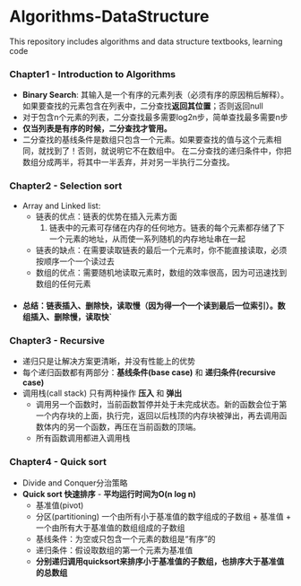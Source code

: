 # Algorithms-DataStructure
This repository includes algorithms and data structure textbooks, learning code   
### Chapter1 - Introduction to Algorithms
- **Binary Search**: 其输入是一个有序的元素列表（必须有序的原因稍后解释）。如果要查找的元素包含在列表中，二分查找**返回其位置**；否则返回null
- 对于包含n个元素的列表，二分查找最多需要log2n步，简单查找最多需要n步
- **仅当列表是有序的时候，二分查找才管用。**
- 二分查找的基线条件是数组只包含一个元素。如果要查找的值与这个元素相同，就找到了！否则，就说明它不在数组中。
在二分查找的递归条件中，你把数组分成两半，将其中一半丢弃，并对另一半执行二分查找。
### Chapter2 - Selection sort
  - Array and Linked list:
    - 链表的优点：链表的优势在插入元素方面
      1. 链表中的元素可存储在内存的任何地方。链表的每个元素都存储了下一个元素的地址，从而使一系列随机的内存地址串在一起
    - 链表的缺点：在需要读取链表的最后一个元素时，你不能直接读取，必须按顺序一个一个读过去
    - 数组的优点：需要随机地读取元素时，数组的效率很高，因为可迅速找到数组的任何元素
  - #### 总结：链表插入、删除快，读取慢（因为得一个一个读到最后一位索引）。数组插入、删除慢，读取快`
### Chapter3 - Recursive
- 递归只是让解决方案更清晰，并没有性能上的优势
- 每个递归函数都有两部分：**基线条件(base case)** 和 **递归条件(recursive case)**
- 调用栈(call stack) 只有两种操作 **压入** 和 **弹出**
  - 调用另一个函数时，当前函数暂停并处于未完成状态。新的函数会位于第一个内存块的上面，执行完，返回以后栈顶的内存块被弹出，再去调用函数体内的另一个函数，再压在当前函数的顶端。
  - 所有函数调用都进入调用栈
### Chapter4 - Quick sort
- Divide and Conquer分治策略
- **Quick sort 快速排序** - **平均运行时间为O(n log n)**
  - 基准值(pivot)
  - 分区(partitioning) 一个由所有小于基准值的数字组成的子数组 + 基准值 + 一个由所有大于基准值的数组组成的子数组
  - 基线条件：为空或只包含一个元素的数组是“有序”的
  - 递归条件：假设取数组的第一个元素为基准值
  - **分别递归调用quicksort来排序小于基准值的子数组，也排序大于基准值的总数组**
